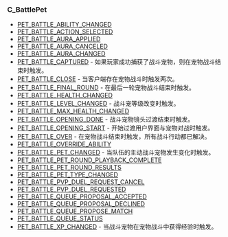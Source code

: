 ### C\_BattlePet

* [PET\_BATTLE\_ABILITY\_CHANGED](https://wow.gamepedia.com/PET_BATTLE_ABILITY_CHANGED)
* [PET\_BATTLE\_ACTION\_SELECTED](https://wow.gamepedia.com/PET_BATTLE_ACTION_SELECTED)
* [PET\_BATTLE\_AURA\_APPLIED](https://wow.gamepedia.com/PET_BATTLE_AURA_APPLIED)
* [PET\_BATTLE\_AURA\_CANCELED](https://wow.gamepedia.com/PET_BATTLE_AURA_CANCELED)
* [PET\_BATTLE\_AURA\_CHANGED](https://wow.gamepedia.com/PET_BATTLE_AURA_CHANGED)
* [PET\_BATTLE\_CAPTURED](https://wow.gamepedia.com/PET_BATTLE_CAPTURED) - 如果玩家成功捕获了战斗宠物，则在宠物战斗结束时触发。
* [PET\_BATTLE\_CLOSE](https://wow.gamepedia.com/PET_BATTLE_CLOSE) - 当客户端存在宠物战斗时触发两次。
* [PET\_BATTLE\_FINAL\_ROUND](https://wow.gamepedia.com/PET_BATTLE_FINAL_ROUND) - 在最后一轮宠物战斗结束时触发。
* [PET\_BATTLE\_HEALTH\_CHANGED](https://wow.gamepedia.com/PET_BATTLE_HEALTH_CHANGED) 
* [PET\_BATTLE\_LEVEL\_CHANGED](https://wow.gamepedia.com/PET_BATTLE_LEVEL_CHANGED) - 战斗宠等级改变时触发。
* [PET\_BATTLE\_MAX\_HEALTH\_CHANGED](https://wow.gamepedia.com/PET_BATTLE_MAX_HEALTH_CHANGED)
* [PET\_BATTLE\_OPENING\_DONE](https://wow.gamepedia.com/PET_BATTLE_OPENING_DONE) - 战斗宠物镜头过渡结束时触发。
* [PET\_BATTLE\_OPENING\_START](https://wow.gamepedia.com/PET_BATTLE_OPENING_START) - 开始过渡用户界面与宠物对战时触发。
* [PET\_BATTLE\_OVER](https://wow.gamepedia.com/PET_BATTLE_OVER) - 在宠物战斗结束时触发，所有战斗行动都已解决。
* [PET\_BATTLE\_OVERRIDE\_ABILITY](https://wow.gamepedia.com/PET_BATTLE_OVERRIDE_ABILITY)
* [PET\_BATTLE\_PET\_CHANGED](https://wow.gamepedia.com/PET_BATTLE_PET_CHANGED) - 当队伍的主动战斗宠物发生变化时触发。
* [PET\_BATTLE\_PET\_ROUND\_PLAYBACK\_COMPLETE](https://wow.gamepedia.com/PET_BATTLE_PET_ROUND_PLAYBACK_COMPLETE) 
* [PET\_BATTLE\_PET\_ROUND\_RESULTS](https://wow.gamepedia.com/PET_BATTLE_PET_ROUND_RESULTS)
* [PET\_BATTLE\_PET\_TYPE\_CHANGED](https://wow.gamepedia.com/PET_BATTLE_PET_TYPE_CHANGED)
* [PET\_BATTLE\_PVP\_DUEL\_REQUEST\_CANCEL](https://wow.gamepedia.com/PET_BATTLE_PVP_DUEL_REQUEST_CANCEL)
* [PET\_BATTLE\_PVP\_DUEL\_REQUESTED](https://wow.gamepedia.com/PET_BATTLE_PVP_DUEL_REQUESTED)
* [PET\_BATTLE\_QUEUE\_PROPOSAL\_ACCEPTED](https://wow.gamepedia.com/PET_BATTLE_QUEUE_PROPOSAL_ACCEPTED)
* [PET\_BATTLE\_QUEUE\_PROPOSAL\_DECLINED](https://wow.gamepedia.com/PET_BATTLE_QUEUE_PROPOSAL_DECLINED)
* [PET\_BATTLE\_QUEUE\_PROPOSE\_MATCH](https://wow.gamepedia.com/PET_BATTLE_QUEUE_PROPOSE_MATCH)
* [PET\_BATTLE\_QUEUE\_STATUS](https://wow.gamepedia.com/PET_BATTLE_QUEUE_STATUS)
* [PET\_BATTLE\_XP\_CHANGED](https://wow.gamepedia.com/PET_BATTLE_XP_CHANGED) - 当战斗宠物在宠物战斗中获得经验时触发。



